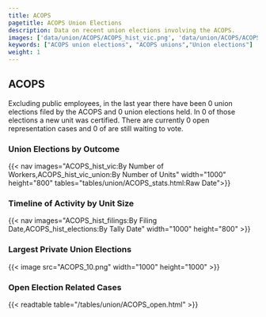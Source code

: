 ```yaml
---
title: ACOPS
pagetitle: ACOPS Union Elections
description: Data on recent union elections involving the ACOPS.
images: ['data/union/ACOPS/ACOPS_hist_vic.png', 'data/union/ACOPS/ACOPS_hist_size.png', 'data/union/ACOPS/ACOPS_10.png']
keywords: ["ACOPS union elections", "ACOPS unions","Union elections"]
weight: 1
---
```

##  ACOPS

Excluding public employees, in the last year there have been 0 union elections filed by the ACOPS and 0 union elections held. In 0 of those elections a new unit was certified. There are currently 0 open representation cases and 0 of are still waiting to vote.

### Union Elections by Outcome
{{< nav images="ACOPS_hist_vic:By Number of Workers,ACOPS_hist_vic_union:By Number of Units" width="1000" height="800" tables="tables/union/ACOPS_stats.html:Raw Date">}}

### Timeline of Activity by Unit Size
{{< nav images="ACOPS_hist_filings:By Filing Date,ACOPS_hist_elections:By Tally Date" width="1000" height="800" >}}

### Largest Private Union Elections
{{< image src="ACOPS_10.png" width="1000" height="1000"  >}}

### Open Election Related Cases
{{< readtable table="/tables/union/ACOPS_open.html" >}}

